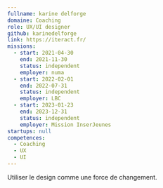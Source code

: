 ```yaml
---
fullname: karine delforge
domaine: Coaching
role: UX/UI designer
github: karinedelforge
link: https://iteract.fr/
missions:
  - start: 2021-04-30
    end: 2021-11-30
    status: independent
    employer: numa
  - start: 2022-02-01
    end: 2022-07-31
    status: independent
    employer: LBC
  - start: 2023-01-23
    end: 2023-12-31
    status: independent
    employer: Mission InserJeunes
startups: null
competences:
  - Coaching
  - UX
  - UI
---
```

Utiliser le design comme une force de changement.